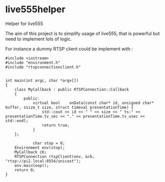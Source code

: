 # live555helper
Helper for live555

The aim of this project is to simplify usage of live555, that is powerful but need to implement lots of logic.

For instance a dummy RTSP client could be implement with :

	#include <iostream>
	#include "environment.h"
	#include "rtspconnectionclient.h"


	int main(int argc, char *argv[])
	{
		class MyCallback : public RTSPConnection::Callback
		{
			public:
				virtual bool    onData(const char* id, unsigned char* buffer, ssize_t size, struct timeval presentationTime) {
					std::cout << id << " " << size << " ts:" << presentationTime.tv_sec << "." << presentationTime.tv_usec << std::endl;
					return true;
				}
		};

                char stop = 0;
		Environment env(stop);
		MyCallback cb;
		RTSPConnection rtspClient(env, &cb, "rtsp://pi2.local:8554/unicast");
		env.mainloop();
		return 0;
	}
	

